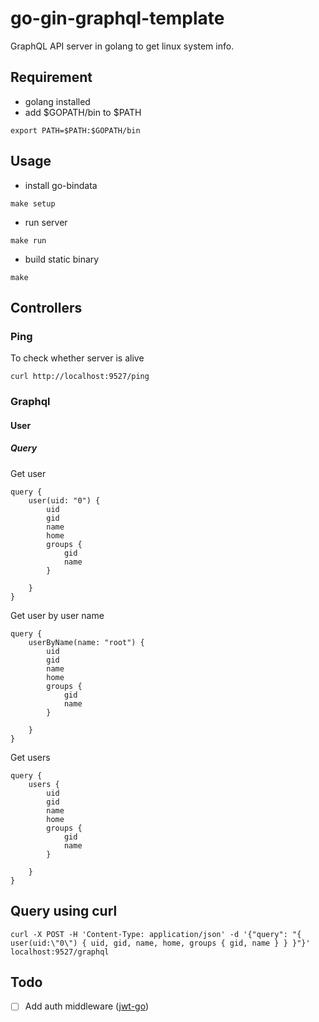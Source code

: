 # go-gin-graphql-template

GraphQL API server in golang to get linux system info.

## Requirement

* golang installed
* add $GOPATH/bin to $PATH

```
export PATH=$PATH:$GOPATH/bin
```

## Usage

* install go-bindata

```
make setup
```

* run server

```
make run
```

* build static binary

```
make
```

## Controllers

### Ping

To check whether server is alive

```
curl http://localhost:9527/ping
```

### Graphql

#### User

##### Query

Get user

```
query {
    user(uid: "0") {
        uid
        gid
        name
        home
        groups {
            gid
            name
        }

    }
}
```

Get user by user name

```
query {
    userByName(name: "root") {
        uid
        gid
        name
        home
        groups {
            gid
            name
        }

    }
}
```

Get users

```
query {
    users {
        uid
        gid
        name
        home
        groups {
            gid
            name
        }

    }
}
```

## Query using curl

```
curl -X POST -H 'Content-Type: application/json' -d '{"query": "{ user(uid:\"0\") { uid, gid, name, home, groups { gid, name } } }"}' localhost:9527/graphql
```


## Todo

- [ ] Add auth middleware ([jwt-go](https://github.com/dgrijalva/jwt-go))
